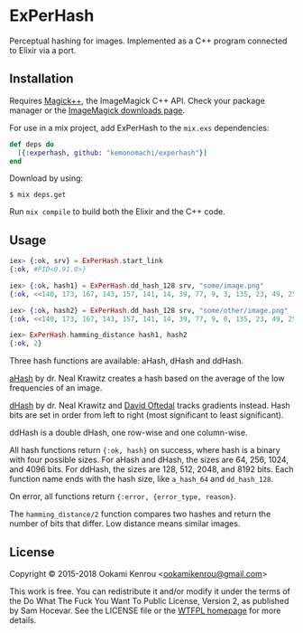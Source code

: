 ExPerHash
=========

Perceptual hashing for images. Implemented as a C++ program connected to 
Elixir via a port.


## Installation

Requires [Magick++](http://www.imagemagick.org/Magick++/), the ImageMagick
C++ API. Check your package manager or the [ImageMagick downloads page](http://www.imagemagick.org/script/binary-releases.php).

For use in a mix project, add ExPerHash to the `mix.exs` dependencies:

```elixir
def deps do
  [{:experhash, github: "kemonomachi/experhash"}]
end
```

Download by using:

```sh-session
$ mix deps.get
```

Run `mix compile` to build both the Elixir and the C++ code.


## Usage

```elixir
iex> {:ok, srv} = ExPerHash.start_link
{:ok, #PID<0.91.0>}

iex> {:ok, hash1} = ExPerHash.dd_hash_128 srv, "some/image.png"
{:ok, <<140, 173, 167, 143, 157, 141, 14, 39, 77, 9, 3, 135, 23, 49, 25, 89>>}

iex> {:ok, hash2} = ExPerHash.dd_hash_128 srv, "some/other/image.png"
{:ok, <<140, 173, 167, 143, 157, 141, 14, 39, 77, 9, 0, 135, 23, 49, 25, 89>>}

iex> ExPerHash.hamming_distance hash1, hash2
{:ok, 2}
```

Three hash functions are available: aHash, dHash and ddHash.

[aHash](http://www.hackerfactor.com/blog/index.php?/archives/432-Looks-Like-It.html)
by dr. Neal Krawitz creates a hash based on the average of the low frequencies
of an image.

[dHash](http://www.hackerfactor.com/blog/index.php?/archives/529-Kind-of-Like-That.html)
by dr. Neal Krawitz and [David Oftedal](http://01101001.net/programming.php)
tracks gradients instead. Hash bits are set in order from left to right
(most significant to least significant).

ddHash is a double dHash, one row-wise and one column-wise.

All hash functions return `{:ok, hash}` on success, where hash is a binary with
four possible sizes. For aHash and dHash, the sizes are 64, 256, 1024, and 4096
bits. For ddHash, the sizes are 128, 512, 2048, and 8192 bits. Each function
name ends with the hash size, like `a_hash_64` and `dd_hash_128`.

On error, all functions return `{:error, {error_type, reason}`.

The `hamming_distance/2` function compares two hashes and return the number of
bits that differ. Low distance means similar images.


## License

Copyright © 2015-2018 Ookami Kenrou \<ookamikenrou@gmail.com\>

This work is free. You can redistribute it and/or modify it under the terms of
the Do What The Fuck You Want To Public License, Version 2, as published by
Sam Hocevar. See the LICENSE file or the [WTFPL homepage](http://www.wtfpl.net)
for more details.

